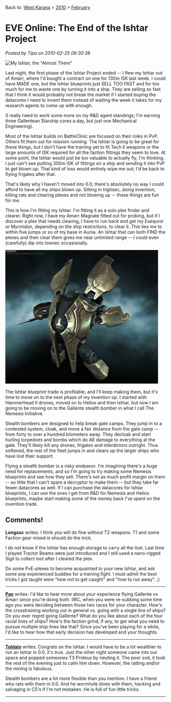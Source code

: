 Back to: [West Karana](/posts/westkarana.md) > [2010](/posts/2010/westkarana.md) > [February](./westkarana.md)
# EVE Online: The End of the Ishtar Project

*Posted by Tipa on 2010-02-25 06:30:38*

![](../../../uploads/2010/02/ExeFile-2010-02-24-19-25-04-09.jpg "My Ishtar, the \"Almost There\"")

Last night, the first phase of the Ishtar Project ended -- I flew my Ishtar out of Amarr, where I'd bought a contract on one for 130m ISK last week. I could have MADE one, but the Ishtar blueprints just SELL TOO FAST and for too much for me to waste one by turning it into a ship. They are selling so fast that I think it would probably not break the market if I started buying the datacores I need to invent them instead of waiting the week it takes for my research agents to come up with enough.

(I really need to work some more on my R&D agent standings; I'm earning three Gallentean Starship cores a day, but just one Mechanical Engineering).

Most of the Ishtar builds on BattleClinic are focused on their roles in PvP. Others fit them out for mission running. The Ishtar is going to be great for these things, but I don't have the training yet to fit Tech II weapons or the large amounts of ISK required for all the faction fittings they seem to love. At some point, the Ishtar would just be too valuable to actually fly, I'm thinking. I just can't see putting 300m ISK of fittings on a ship and sending it into PvP to get blown up. That kind of loss would entirely wipe me out; I'd be back to flying frigates after that.

That's likely why I haven't moved into 0.0; there's absolutely no way I could afford to have all my ships blown up. Sitting in highsec, doing invention, killing rats and clearing plexes and not blowing up -- these things are fun for me.

This is how I'm fitting my Ishtar. I'm fitting it as a solo plex finder and clearer. Right now, I have my Amarr Magnate fitted out for probing, but if I discover a plex that needs clearing, I have to run back and get my Exequror or Myrmidon, depending on the ship restrictions, to clear it. This ties me to within five jumps or so of my base in Aunia. An Ishtar that can both FIND the plexes and then clear them gives me near unlimited range -- I could even (carefully) dip into lowsec occasionally.

![](../../../uploads/2010/02/ExeFile-2010-02-25-07-14-54-83.jpg "The Nemesis")

The Ishtar blueprint trade is profitable, and I'll keep making them, but it's time to move on to the next phase of my invention op. I started with Hammerhead II drones, moved on to Helios and then Ishtar, but now I am going to be moving on to the Gallente stealth bomber in what I call The Nemesis Initiative.

Stealth bombers are designed to help break gate camps. They jump in to a contested system, cloak, and move a fair distance from the gate camp -- from forty to over a hundred kilometers away. They decloak and start hurling torpedoes and bombs which do AE damage to everything at the gate. They'll likely kill any drones, frigates and interdictors outright. Thus softened, the rest of the fleet jumps in and clears up the larger ships who have lost their support.

Flying a stealth bomber is a risky endeavor. I'm imagining there's a huge need for replacements, and so I'm going to try making some Nemesis blueprints and see how they sell. There's not as much profit margin on them -- so little that I can't spare a decryptor to make them -- but they take far fewer datacores as well. If I can purchase the datacores for Ishtar blueprints, I can use the ones I get from R&D for Nemesis and Helios blueprints, maybe start making some of the money back I've spent on the invention trade.

## Comments!

**Longasc** writes: I think you will do fine without T2 weapons. T1 and some Faction gear mixed in should do the trick.

I do not know if the Ishtar has enough storage to carry all the loot. Last time I played Tractor Beams were just introduced and I still used a nano-rigged Sigil to collect loot after I cleared the plex.

Do some PvE-plexes to become acquainted to your new Ishtar, and ask some pvp experienced buddies for a training fight. I must admit the best tricks I got taught were "how not to get caught" and "how to run away". ;)

---

**[Pan](http://strictmachine.me/)** writes: I'd like to hear more about your experience flying Gallente vs Amarr since you're doing both. IIRC, when you were re-subbing some time ago you were deciding between those two races for your character. How's the crosstraining working out in general vs. going with a single line of ships? Do you ever regret going Gallente? What do you like about each of the four racial lines of ships? How's the faction grind, if any, to get what you need to pursue multiple ship lines like that? Since you've been playing for a while, I'd like to hear how that early decision has developed and your thoughts.

---

**[Toldain](http://toldaintalks.blogspot.com)** writes: Congrats on the Ishtar. I would have to be a lot wealthier to run an Ishtar in 0.0, it's true. Just the other night someone came into our space and popped someones T3 Proteus by neuting it. The poor sod, it took the rest of the evening just to calm him down. However, the ratting and/or the mining is fabulous.

Stealth bombers are a lot more flexible than you mention. I have a friend who rats with them in 0.0. And he wormhole dives with them, hacking and salvaging in C5's if I'm not mistaken. He is full of fun little tricks.

---

